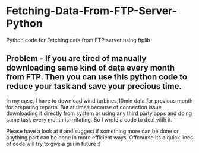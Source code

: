 # Fetching-Data-From-FTP-Server-Python
Python code for Fetching data from FTP server using ftplib

## Problem - If you are tired of manually downloading same kind of data every month from FTP. Then you can use this python code to reduce your task and save your precious time. 

In my case, I have to download wind turbines 10min data for previous month for preparing reports. But at times because of connection issue downloading it directly from system or using any third party apps and doing same task every month is irritating. So I wrote a code to deal with it.

Please have a look at it and suggest if something more can be done or anything part can be done in more efficient ways. Offcourse Its a quick lines of code will try to give a gui in future :)
